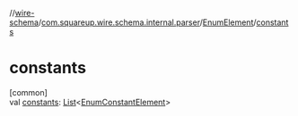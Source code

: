//[wire-schema](../../../index.md)/[com.squareup.wire.schema.internal.parser](../index.md)/[EnumElement](index.md)/[constants](constants.md)

# constants

[common]\
val [constants](constants.md): [List](https://kotlinlang.org/api/latest/jvm/stdlib/kotlin.collections/-list/index.html)&lt;[EnumConstantElement](../-enum-constant-element/index.md)&gt;
